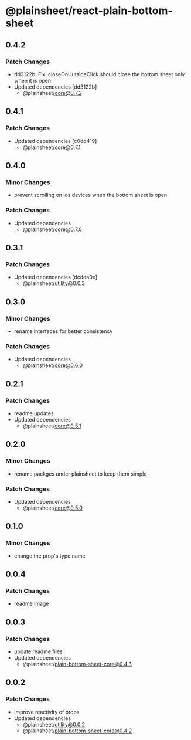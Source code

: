 # @plainsheet/react-plain-bottom-sheet

## 0.4.2

### Patch Changes

- dd3122b: Fix: closeOnUutsideClick should close the bottom sheet only when it is open
- Updated dependencies [dd3122b]
  - @plainsheet/core@0.7.2

## 0.4.1

### Patch Changes

- Updated dependencies [c0dd419]
  - @plainsheet/core@0.7.1

## 0.4.0

### Minor Changes

- prevent scrolling on ios devices when the bottom sheet is open

### Patch Changes

- Updated dependencies
  - @plainsheet/core@0.7.0

## 0.3.1

### Patch Changes

- Updated dependencies [dcdda0e]
  - @plainsheet/utility@0.0.3

## 0.3.0

### Minor Changes

- rename interfaces for better consistency

### Patch Changes

- Updated dependencies
  - @plainsheet/core@0.6.0

## 0.2.1

### Patch Changes

- readme updates
- Updated dependencies
  - @plainsheet/core@0.5.1

## 0.2.0

### Minor Changes

- rename packges under plainsheet to keep them simple

### Patch Changes

- Updated dependencies
  - @plainsheet/core@0.5.0

## 0.1.0

### Minor Changes

- change the prop's type name

## 0.0.4

### Patch Changes

- readme image

## 0.0.3

### Patch Changes

- update readme files
- Updated dependencies
  - @plainsheet/plain-bottom-sheet-core@0.4.3

## 0.0.2

### Patch Changes

- improve reactivity of props
- Updated dependencies
  - @plainsheet/utility@0.0.2
  - @plainsheet/plain-bottom-sheet-core@0.4.2
